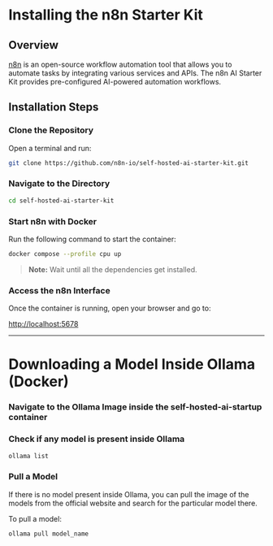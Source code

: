 # Installing the n8n Starter Kit

## Overview

[n8n](https://n8n.io/) is an open-source workflow automation tool that allows you to automate tasks by integrating various services and APIs. The n8n AI Starter Kit provides pre-configured AI-powered automation workflows.

## Installation Steps

### Clone the Repository

Open a terminal and run:

```sh
git clone https://github.com/n8n-io/self-hosted-ai-starter-kit.git
```

### Navigate to the Directory

```sh
cd self-hosted-ai-starter-kit
```

### Start n8n with Docker

Run the following command to start the container:

```sh
docker compose --profile cpu up
```

> **Note:** Wait until all the dependencies get installed.

### Access the n8n Interface

Once the container is running, open your browser and go to:

[http://localhost:5678](http://localhost:5678)

---

# Downloading a Model Inside Ollama (Docker)

### Navigate to the Ollama Image inside the self-hosted-ai-startup container

### Check if any model is present inside Ollama

```sh
ollama list
```

### Pull a Model

If there is no model present inside Ollama, you can pull the image of the models from the official website and search for the particular model there.

To pull a model:

```sh
ollama pull model_name
